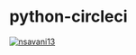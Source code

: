 # python-circleci
[![nsavani13](https://circleci.com/gh/nsavani13/python-circleci.svg?style=svg)](https://app.circleci.com/pipelines/github/nsavani13/python-circleci?branch=main&filter=all)
